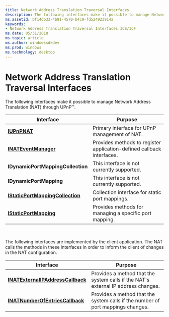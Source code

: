```yaml
---
title: Network Address Translation Traversal Interfaces
description: The following interfaces make it possible to manage Network Address Translation (NAT) through UPnP™.
ms.assetid: bf14d633-4b91-4570-b4c9-fd524923914a
keywords:
- Network Address Translation Traversal Interfaces ICS/ICF
ms.date: 05/31/2018
ms.topic: article
ms.author: windowssdkdev
ms.prod: windows
ms.technology: desktop
---
```


# Network Address Translation Traversal Interfaces

The following interfaces make it possible to manage Network Address Translation (NAT) through UPnP™.



| Interface                                                            | Purpose                                                               |
|----------------------------------------------------------------------|-----------------------------------------------------------------------|
| [**IUPnPNAT**](/windows/previous-versions/Natupnp/nn-natupnp-iupnpnat?branch=master)                                         | Primary interface for UPnP management of NAT.                         |
| [**INATEventManager**](/windows/previous-versions/Natupnp/nn-natupnp-inateventmanager?branch=master)                         | Provides methods to register application-defined callback interfaces. |
| **IDynamicPortMappingCollection**                                    | This interface is not currently supported.                            |
| **IDynamicPortMapping**                                              | This interface is not currently supported.                            |
| [**IStaticPortMappingCollection**](/windows/previous-versions/Natupnp/nn-natupnp-istaticportmappingcollection?branch=master) | Collection interface for static port mappings.                        |
| [**IStaticPortMapping**](/windows/previous-versions/Natupnp/nn-natupnp-istaticportmapping?branch=master)                     | Provides methods for managing a specific port mapping.                |



 

The following interfaces are implemented by the client application. The NAT calls the methods in these interfaces in order to inform the client of changes in the NAT configuration.



| Interface                                                              | Purpose                                                                           |
|------------------------------------------------------------------------|-----------------------------------------------------------------------------------|
| [**INATExternalIPAddressCallback**](/windows/previous-versions/Natupnp/nn-natupnp-inatexternalipaddresscallback?branch=master) | Provides a method that the system calls if the NAT's external IP address changes. |
| [**INATNumberOfEntriesCallback**](/windows/previous-versions/Natupnp/nn-natupnp-inatnumberofentriescallback?branch=master)     | Provides a method that the system calls if the number of port mappings changes.   |



 

 

 




